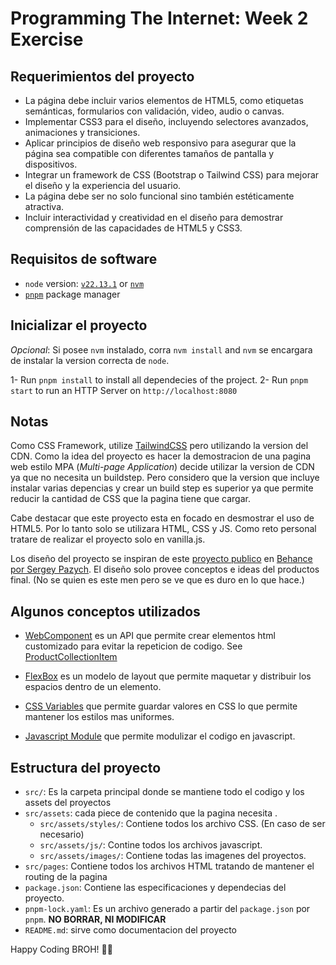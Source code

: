 # Programming The Internet: Week 2 Exercise

## Requerimientos del proyecto

- La página debe incluir varios elementos de HTML5, como etiquetas semánticas, formularios con validación, video, audio o canvas.
- Implementar CSS3 para el diseño, incluyendo selectores avanzados, animaciones y transiciones.
- Aplicar principios de diseño web responsivo para asegurar que la página sea compatible con diferentes tamaños de pantalla y dispositivos.
- Integrar un framework de CSS (Bootstrap o Tailwind CSS) para mejorar el diseño y la experiencia del usuario.
- La página debe ser no solo funcional sino también estéticamente atractiva.
- Incluir interactividad y creatividad en el diseño para demostrar comprensión de las capacidades de HTML5 y CSS3.

## Requisitos de software

- `node` version: [`v22.13.1`](https://nodejs.org/en/download) or [`nvm`](https://github.com/nvm-sh/nvm)
- [`pnpm`](https://pnpm.io/installation) package manager

## Inicializar el proyecto

*Opcional*: Si posee `nvm` instalado, corra `nvm install` and `nvm` se encargara de instalar la version correcta de `node`.

1- Run `pnpm install` to install all dependecies of the project.
2- Run `pnpm start` to run an HTTP Server on `http://localhost:8080`

## Notas

Como CSS Framework, utilize [TailwindCSS](https://tailwindcss.com/docs/installation/play-cdn) pero utilizando la version del CDN. Como la idea del proyecto es hacer la demostracion de una pagina web estilo MPA (*Multi-page Application*) decide utilizar la version de CDN ya que no necesita un buildstep. Pero considero que la version que incluye instalar varias depencias y crear un build step es superior ya que permite reducir la cantidad de CSS que la pagina tiene que cargar.

Cabe destacar que este proyecto esta en focado en desmostrar el uso de HTML5. Por lo tanto solo se utilizara HTML, CSS y JS. Como reto personal tratare de realizar el proyecto solo en vanilla.js.

Los diseño del proyecto se inspiran de este [proyecto publico](https://www.behance.net/gallery/154022259/Ecommerce-UIUX-site-Web-design-?tracking_source=search_projects|Ecommerce+Site+web+design&l=3) en [Behance por Sergey Pazych](https://www.behance.net/pazychsergey). El diseño solo provee conceptos e ideas del productos final. (No se quien es este men pero se ve que es duro en lo que hace.)

## Algunos conceptos utilizados

- [WebComponent](https://developer.mozilla.org/es/docs/Web/API/Web_components) es un API que permite crear elementos html customizado para evitar la repeticion de codigo. See [ProductCollectionItem]('./src/assets/js/components/ProductCollectionItem.js')

- [FlexBox](https://developer.mozilla.org/es/docs/Web/CSS/CSS_flexible_box_layout/Basic_concepts_of_flexbox) es un modelo de layout que permite maquetar y distribuir los espacios dentro de un elemento.

- [CSS Variables](https://developer.mozilla.org/es/docs/Web/CSS/CSS_cascading_variables/Using_CSS_custom_properties) que permite guardar valores en CSS lo que permite mantener los estilos mas uniformes.

- [Javascript Module](https://developer.mozilla.org/es/docs/Web/JavaScript/Guide/Modules) que permite modulizar el codigo en javascript.

## Estructura del proyecto

- `src/`: Es la carpeta principal donde se mantiene todo el codigo y los assets del proyectos
- `src/assets`: cada piece de contenido que la pagina necesita .
  - `src/assets/styles/`: Contiene todos los archivo CSS. (En caso de ser necesario)
  - `src/assets/js/`: Contine todos los archivos javascript.
  - `src/assets/images/`: Contiene todas las imagenes del proyectos. 
- `src/pages`: Contiene todos los archivos HTML tratando de mantener el routing de la pagina
- `package.json`: Contiene las especificaciones y dependecias del proyecto.
- `pnpm-lock.yaml`: Es un archivo generado a partir del `package.json` por `pnpm`. **NO BORRAR, NI MODIFICAR**
- `README.md`: sirve como documentacion del proyecto

Happy Coding BROH! 👊😎
